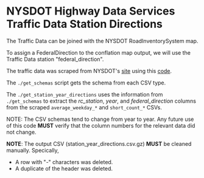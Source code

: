 # NYSDOT Highway Data Services Traffic Data Station Directions

The Traffic Data can be joined with the NYSDOT RoadInventorySystem map.

To assign a FederalDirection to the conflation map output,
  we will use the Traffic Data station "federal_direction".

The traffic data was scraped from NYSDOT's
  [site](
    https://www.dot.ny.gov/divisions/engineering/technical-services/highway-data-services/hdsb
  ) using this [code](
    https://github.com/availabs/NPMRDS_Database/blob/master/make_targets/highwayDataServicesTrafficCounts/scrape-NYSDOT-CSVs.js
  ).

The `./get_schemas` script gets the schema from each CSV type.

The `./get_station_year_directions` uses the information from `./get_schemas`
  to extract the *rc_station*, *year*, and *federal_direction* columns from the
  scraped `average_weekday_*` and `short_count_*` CSVs.

NOTE: The CSV schemas tend to change from year to year.
  Any future use of this code **MUST** verify that the column
    numbers for the relevant data did not change.

**NOTE**: The output CSV (station\_year\_directions.csv.gz) **MUST** be cleaned manually.
  Specically,

* A row with "-" characters was deleted.
* A duplicate of the header was deleted.
